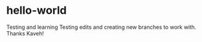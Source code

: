 # hello-world
Testing and learning
Testing edits and creating new branches to work with.
Thanks Kaveh!